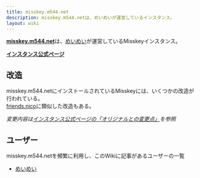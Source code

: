 ```yaml
---
title: misskey.m544.net
description: misskey.m544.netは、めいめいが運営しているインスタンス。
layout: wiki
---
```

[**misskey.m544.net**](https://misskey.m544.net)は、[めいめい](../users/mei23)が運営しているMisskeyインスタンス。

[**インスタンス公式ページ**](https://mei23.github.io/misskey_m544_net)

## 改造
misskey.m544.netにインストールされているMisskeyには、いくつかの改造が行われている。  
[friends.nico](https://friends.nico)に類似した改造もある。

*変更内容は[インスタンス公式ページの「オリジナルとの変更点」](https://mei23.github.io/misskey_m544_net#%E3%82%AA%E3%83%AA%E3%82%B8%E3%83%8A%E3%83%AB%E3%81%A8%E3%81%AE%E5%A4%89%E6%9B%B4%E7%82%B9)を参照*

## ユーザー
misskey.m544.netを頻繁に利用し、このWikiに記事があるユーザーの一覧

- [めいめい](../users/mei23)
